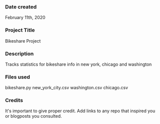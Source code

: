 ### Date created
February 11th, 2020

### Project Title
Bikeshare Project


### Description
Tracks statistics for bikeshare info in new york, chicago and washington

### Files used
bikeshare.py
new_york_city.csv
washington.csv
chicago.csv

### Credits
It's important to give proper credit. Add links to any repo that inspired you or blogposts you consulted.
